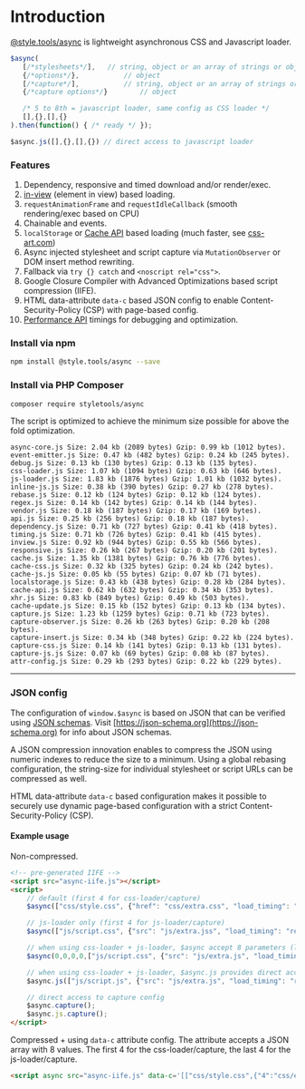 # Introduction

[@style.tools/async](https://npmjs.com/package/@style.tools/async) is lightweight asynchronous CSS and Javascript loader.

```javascript
$async(
   [/*stylesheets*/],	// string, object or an array of strings or objects
   {/*options*/},			// object
   [/*capture*/],			// string, object or an array of strings or objects 
   {/*capture options*/}		// object

   /* 5 to 8th = javascript loader, same config as CSS loader */
   [],{},[],{}
).then(function() { /* ready */ });	

$async.js([],{},[],{}) // direct access to javascript loader
```

### Features

1. Dependency, responsive and timed download and/or render/exec.
2. [in-view](https://github.com/camwiegert/in-view) (element in view) based loading.
3. `requestAnimationFrame` and `requestIdleCallback` (smooth rendering/exec based on CPU)
4. Chainable and events.
5. `localStorage` or [Cache API](https://developer.mozilla.org/en-US/docs/Web/API/Cache) based loading (much faster, see [css-art.com](https://css-art.com))
6. Async injected stylesheet and script capture via `MutationObserver` or DOM insert method rewriting.
7. Fallback via `try {} catch` and `<noscript rel="css">`.
8. Google Closure Compiler with Advanced Optimizations based script compression (IIFE).
9. HTML data-attribute `data-c` based JSON config to enable Content-Security-Policy (CSP) with page-based config.
10. [Performance API](https://developer.mozilla.org/en-US/docs/Web/API/Performance) timings for debugging and optimization.

### Install via npm

```bash
npm install @style.tools/async --save
```

### Install via PHP Composer

```bash
composer require styletools/async
```

The script is optimized to achieve the minimum size possible for above the fold optimization.

```text
async-core.js Size: 2.04 kb (2089 bytes) Gzip: 0.99 kb (1012 bytes).
event-emitter.js Size: 0.47 kb (482 bytes) Gzip: 0.24 kb (245 bytes).
debug.js Size: 0.13 kb (130 bytes) Gzip: 0.13 kb (135 bytes).
css-loader.js Size: 1.07 kb (1094 bytes) Gzip: 0.63 kb (646 bytes).
js-loader.js Size: 1.83 kb (1876 bytes) Gzip: 1.01 kb (1032 bytes).
inline-js.js Size: 0.38 kb (390 bytes) Gzip: 0.27 kb (278 bytes).
rebase.js Size: 0.12 kb (124 bytes) Gzip: 0.12 kb (124 bytes).
regex.js Size: 0.14 kb (142 bytes) Gzip: 0.14 kb (144 bytes).
vendor.js Size: 0.18 kb (187 bytes) Gzip: 0.17 kb (169 bytes).
api.js Size: 0.25 kb (256 bytes) Gzip: 0.18 kb (187 bytes).
dependency.js Size: 0.71 kb (727 bytes) Gzip: 0.41 kb (418 bytes).
timing.js Size: 0.71 kb (726 bytes) Gzip: 0.41 kb (415 bytes).
inview.js Size: 0.92 kb (944 bytes) Gzip: 0.55 kb (566 bytes).
responsive.js Size: 0.26 kb (267 bytes) Gzip: 0.20 kb (201 bytes).
cache.js Size: 1.35 kb (1381 bytes) Gzip: 0.76 kb (776 bytes).
cache-css.js Size: 0.32 kb (325 bytes) Gzip: 0.24 kb (242 bytes).
cache-js.js Size: 0.05 kb (55 bytes) Gzip: 0.07 kb (71 bytes).
localstorage.js Size: 0.43 kb (438 bytes) Gzip: 0.28 kb (284 bytes).
cache-api.js Size: 0.62 kb (632 bytes) Gzip: 0.34 kb (353 bytes).
xhr.js Size: 0.83 kb (849 bytes) Gzip: 0.49 kb (503 bytes).
cache-update.js Size: 0.15 kb (152 bytes) Gzip: 0.13 kb (134 bytes).
capture.js Size: 1.23 kb (1259 bytes) Gzip: 0.71 kb (723 bytes).
capture-observer.js Size: 0.26 kb (263 bytes) Gzip: 0.20 kb (208 bytes).
capture-insert.js Size: 0.34 kb (348 bytes) Gzip: 0.22 kb (224 bytes).
capture-css.js Size: 0.14 kb (141 bytes) Gzip: 0.13 kb (131 bytes).
capture-js.js Size: 0.07 kb (69 bytes) Gzip: 0.08 kb (87 bytes).
attr-config.js Size: 0.29 kb (293 bytes) Gzip: 0.22 kb (229 bytes).
```

---

### JSON config

The configuration of `window.$async` is based on JSON that can be verified using [JSON schemas](https://github.com/style-tools/async/tree/master/json-schemas). Visit [https://json-schema.org](https://json-schema.org) for info about JSON schemas.

A JSON compression innovation enables to compress the JSON using numeric indexes to reduce the size to a minimum. Using a global rebasing configuration, the string-size for individual stylesheet or script URLs can be compressed as well.

HTML data-attribute `data-c` based configuration makes it possible to securely use dynamic page-based configuration with a strict Content-Security-Policy (CSP).

#### Example usage

Non-compressed.

```html
<!-- pre-generated IIFE -->
<script src="async-iife.js"></script>
<script>
	// default (first 4 for css-loader/capture)
	$async(["css/style.css", {"href": "css/extra.css", "load_timing": "domReady"}]);

	// js-loader only (first 4 for js-loader/capture)
	$async(["js/script.css", {"src": "js/extra.jss", "load_timing": "requestIdleCallback"}]);

	// when using css-loader + js-loader, $async accept 8 parameters (last 4 for js-loader/capture)
	$async(0,0,0,0,["js/script.css", {"src": "js/extra.js", "load_timing": "requestIdleCallback"}]);

	// when using css-loader + js-loader, $async.js provides direct access to js-loader/capture
	$async.js(["js/script.js", {"src": "js/extra.js", "load_timing": "requestIdleCallback"}]);

	// direct access to capture config
	$async.capture();
	$async.js.capture();
</script>
```

Compressed + using `data-c` attribute config. The attribute accepts a JSON array with 8 values. The first 4 for the css-loader/capture, the last 4 for the js-loader/capture.

```html
<script async src="async-iife.js" data-c='[["css/style.css",{"4":"css/extra.css","21":27}],0,0,0,["js/script.css", {"src": "js/extra.jss", "load_timing": "requestIdleCallback"}]]'></script>
```